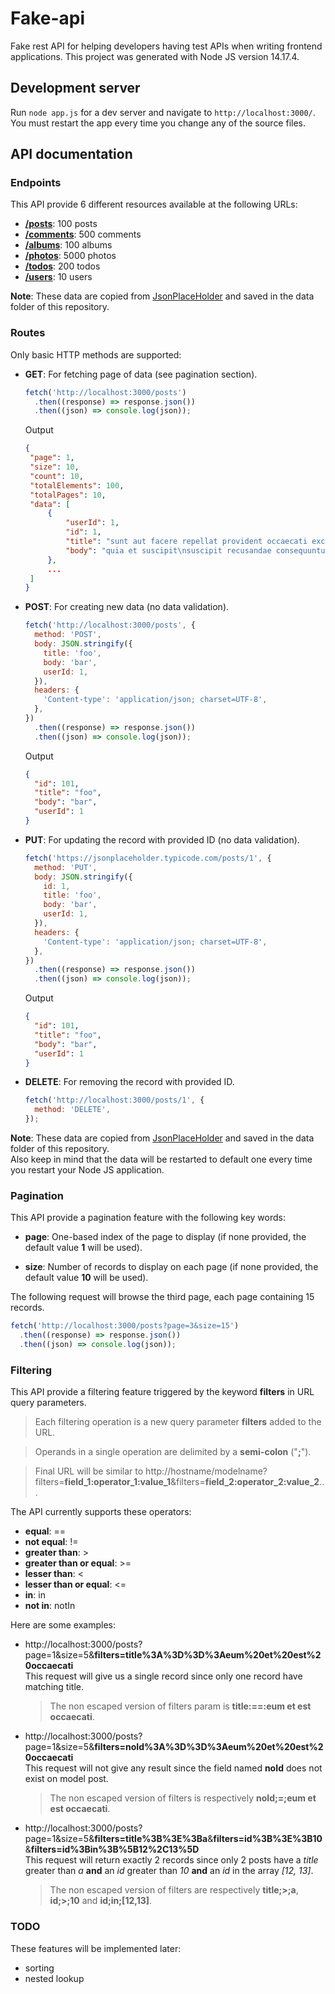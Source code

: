 # Fake-api

Fake rest API for helping developers having test APIs when writing frontend applications.
This project was generated with Node JS version 14.17.4.

## Development server

Run `node app.js` for a dev server and navigate to `http://localhost:3000/`.
You must restart the app every time you change any of the source files.

## API documentation

### Endpoints

This API provide 6 different resources available at the following URLs:

- **[/posts](http://localhost:3000/posts)**: 100 posts
- **[/comments](http://localhost:3000/comments)**: 500 comments
- **[/albums](http://localhost:3000/albums)**: 100 albums
- **[/photos](http://localhost:3000/photos)**: 5000 photos
- **[/todos](http://localhost:3000/todos)**: 200 todos
- **[/users](http://localhost:3000/users)**: 10 users

**Note**: These data are copied from [JsonPlaceHolder](https://jsonplaceholder.typicode.com/) and saved in the data folder of this repository.

### Routes

Only basic HTTP methods are supported:

- **GET**: For fetching page of data (see pagination section).

  ```js
  fetch('http://localhost:3000/posts')
    .then((response) => response.json())
    .then((json) => console.log(json));
  ```

  Output

  ```json
  {
   "page": 1,
   "size": 10,
   "count": 10,
   "totalElements": 100,
   "totalPages": 10,
   "data": [
       {
           "userId": 1,
           "id": 1,
           "title": "sunt aut facere repellat provident occaecati excepturi optio reprehenderit",
           "body": "quia et suscipit\nsuscipit recusandae consequuntur expedita et cum\nreprehenderit molestiae ut ut quas totam\nnostrum rerum est autem sunt rem eveniet architecto"
       },
       ...
   ]
  }
  ```

- **POST**: For creating new data (no data validation).

  ```js
  fetch('http://localhost:3000/posts', {
    method: 'POST',
    body: JSON.stringify({
      title: 'foo',
      body: 'bar',
      userId: 1,
    }),
    headers: {
      'Content-type': 'application/json; charset=UTF-8',
    },
  })
    .then((response) => response.json())
    .then((json) => console.log(json));
  ```

  Output

  ```json
  {
    "id": 101,
    "title": "foo",
    "body": "bar",
    "userId": 1
  }
  ```

- **PUT**: For updating the record with provided ID (no data validation).

  ```js
  fetch('https://jsonplaceholder.typicode.com/posts/1', {
    method: 'PUT',
    body: JSON.stringify({
      id: 1,
      title: 'foo',
      body: 'bar',
      userId: 1,
    }),
    headers: {
      'Content-type': 'application/json; charset=UTF-8',
    },
  })
    .then((response) => response.json())
    .then((json) => console.log(json));
  ```

  Output

  ```json
  {
    "id": 101,
    "title": "foo",
    "body": "bar",
    "userId": 1
  }
  ```

- **DELETE**: For removing the record with provided ID.
  ```js
  fetch('http://localhost:3000/posts/1', {
    method: 'DELETE',
  });
  ```

**Note**: These data are copied from [JsonPlaceHolder](https://jsonplaceholder.typicode.com/) and saved in the data folder of this repository.<br/>
Also keep in mind that the data will be restarted to default one every time you restart your Node JS application.

### Pagination

This API provide a pagination feature with the following key words:

- **page**: One-based index of the page to display (if none provided, the default value **1** will be used).

- **size**: Number of records to display on each page (if none provided, the default value **10** will be used).

The following request will browse the third page, each page containing 15 records.

```js
fetch('http://localhost:3000/posts?page=3&size=15')
  .then((response) => response.json())
  .then((json) => console.log(json));
```

### Filtering

This API provide a filtering feature triggered by the keyword **filters** in URL query parameters.<br/>

> Each filtering operation is a new query parameter **filters** added to the URL.<br/>

> Operands in a single operation are delimited by a **semi-colon** ("**;**").

> Final URL will be similar to http://hostname/modelname?filters=**field_1:operator_1:value_1**&filters=**field_2:operator_2:value_2**...

The API currently supports these operators:

- **equal**: ==
- **not equal**: !=
- **greater than**: >
- **greater than or equal**: >=
- **lesser than**: <
- **lesser than or equal**: <=
- **in**: in
- **not in**: notIn

Here are some examples:

- http://localhost:3000/posts?page=1&size=5&**filters=title%3A%3D%3D%3Aeum%20et%20est%20occaecati**<br/>
  This request will give us a single record since only one record have matching title.

  > The non escaped version of filters param is **title:==:eum et est occaecati**.

- http://localhost:3000/posts?page=1&size=5&**filters=noId%3A%3D%3D%3Aeum%20et%20est%20occaecati**<br/>
  This request will not give any result since the field named **noId** does not exist on model post.

  > The non escaped version of filters is respectively **noId;=;eum et est occaecati**.

- http://localhost:3000/posts?page=1&size=5&**filters=title%3B%3E%3Ba**&**filters=id%3B%3E%3B10**&**filters=id%3Bin%3B%5B12%2C13%5D**<br/>
  This request will return exactly 2 records since only 2 posts have a _title_ greater than _a_ **and** an _id_ greater than _10_ **and** an _id_ in the array _[12, 13]_.
  > The non escaped version of filters are respectively **title;>;a**, **id;>;10** and **id;in;[12,13]**.

### TODO

These features will be implemented later:

- sorting
- nested lookup
